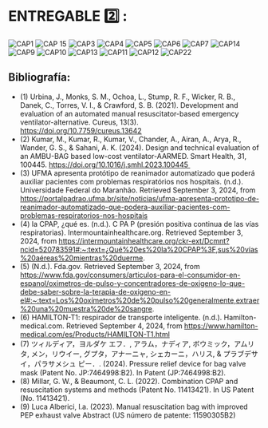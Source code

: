 #  ENTREGABLE :two: :
![CAP1](https://i.postimg.cc/hjCdmfJr/P1.png)
![CAP 15](https://i.postimg.cc/gcNDy091/P2.png)
![CAP3](https://i.postimg.cc/zXvkx18v/P3.png)
![CAP4](https://i.postimg.cc/YqPzVyC3/P4.png)
![CAP5](https://i.postimg.cc/XYyk0cZ0/P5.png)
![CAP6](https://i.postimg.cc/jj8M05F7/01.png)
![CAP7](https://i.postimg.cc/zB6pvQ5D/02.png)
![CAP14](https://i.postimg.cc/sXvwVrk0/03.png)
![CAP9](https://i.postimg.cc/FRGjxT60/P9.png)
![CAP10](https://i.postimg.cc/gjJ3tv9Q/P10.png)
![CAP13](https://i.postimg.cc/c19Rg5wS/P11.png)
![CAP11](https://i.postimg.cc/bN41LDmV/P12.png)
![CAP12](https://i.postimg.cc/3xpmq868/P13.png)
![CAP22](https://i.postimg.cc/fTVxxjf0/P14.png)


## Bibliografía:
- (1) Urbina, J., Monks, S. M., Ochoa, L., Stump, R. F., Wicker, R. B., Danek, C., Torres, V. I., & Crawford, S. B. (2021). Development and evaluation of an automated manual resuscitator-based emergency ventilator-alternative. Cureus, 13(3). https://doi.org/10.7759/cureus.13642
- (2) Kumar, M., Kumar, R., Kumar, V., Chander, A., Airan, A., Arya, R., Wander, G. S., & Sahani, A. K. (2024). Design and technical evaluation of an AMBU-BAG based low-cost ventilator-AARMED. Smart Health, 31, 100445. https://doi.org/10.1016/j.smhl.2023.100445 
- (3) UFMA apresenta protótipo de reanimador automatizado que poderá auxiliar pacientes com problemas respiratórios nos hospitais. (n.d.). Universidade Federal do Maranhão. Retrieved September 3, 2024, from https://portalpadrao.ufma.br/site/noticias/ufma-apresenta-prototipo-de-reanimador-automatizado-que-podera-auxiliar-pacientes-com-problemas-respiratorios-nos-hospitais
- (4) la CPAP, ¿qué es. (n.d.). C PA P (presión positiva continua de las vías respiratorias). Intermountainhealthcare.org. Retrieved September 3, 2024, from https://intermountainhealthcare.org/ckr-ext/Dcmnt?ncid=520783591#:~:text=¿Qué%20es%20la%20CPAP%3F,sus%20vías%20aéreas%20mientras%20duerme.
- (5) (N.d.). Fda.gov. Retrieved September 3, 2024, from https://www.fda.gov/consumers/articulos-para-el-consumidor-en-espanol/oximetros-de-pulso-y-concentradores-de-oxigeno-lo-que-debe-saber-sobre-la-terapia-de-oxigeno-en-el#:~:text=Los%20oxímetros%20de%20pulso%20generalmente,extraer%20una%20muestra%20de%20sangre.
- (6) HAMILTON-T1: respirador de transporte inteligente. (n.d.). Hamilton-medical.com. Retrieved September 4, 2024, from https://www.hamilton-medical.com/es/Products/HAMILTON-T1.html
- (7) ツィルディア，ヨルダケ エフ．, アラム，ナディア, ボウミック，アムリタ, メン，リウイー, グプタ，アナーニャ, シェカーニ，ハリス, & プラブデサイ，パラサメシュ ピー．. (2024). Pressure relief device for bag valve mask (Patent No. JP:7464998:B2). In Patent (JP:7464998:B2).
- (8) Millar, G. W., & Beaumont, C. L. (2022). Combination CPAP and resuscitation systems and methods (Patent No. 11413421). In US Patent (No. 11413421).
- (9) Luca Alberici, l.a. (2023). Manual resuscitation bag with improved PEP exhaust valve Abstract (US número de patente: 11590305B2)

